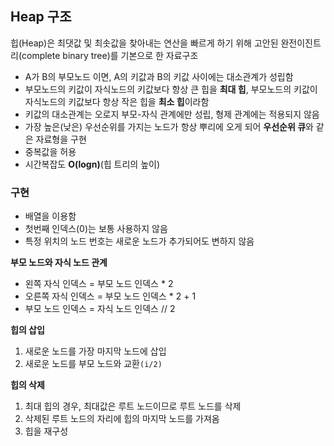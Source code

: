 ## Heap 구조

힙(Heap)은 최댓값 및 최솟값을 찾아내는 연산을 빠르게 하기 위해 고안된 완전이진트리(complete binary tree)를 기본으로 한 자료구조

- A가 B의 부모노드 이면, A의 키값과 B의 키값 사이에는 대소관계가 성립함
- 부모노드의 키값이 자식노드의 키값보다 항상 큰 힙을 **최대 힙**, 부모노드의 키값이 자식노드의 키값보다 항상 작은 힙을 **최소 힙**이라함
- 키값의 대소관계는 오로지 부모-자식 관계에만 성립, 형제 관계에는 적용되지 않음
- 가장 높은(낮은) 우선순위를 가지는 노드가 항상 뿌리에 오게 되어 **우선순위 큐**와 같은 자료형을 구현
- 중복값을 허용
- 시간복잡도 **O(logn)**(힙 트리의 높이)

### 구현

- 배열을 이용함
- 첫번째 인덱스(0)는 보통 사용하지 않음
- 특정 위치의 노드 번호는 새로운 노드가 추가되어도 변하지 않음

**부모 노드와 자식 노드 관계**

- 왼쪽 자식 인덱스 = 부모 노드 인덱스 \* 2
- 오른쪽 자식 인덱스 = 부모 노드 인덱스 \* 2 + 1
- 부모 노드 인덱스 = 자식 노드 인덱스 // 2

**힙의 삽입**

1. 새로운 노드를 가장 마지막 노드에 삽입
2. 새로운 노드를 부모 노드와 교환`(i/2)`

**힙의 삭제**

1. 최대 힙의 경우, 최대값은 루트 노드이므로 루트 노드를 삭제
2. 삭제된 루트 노드의 자리에 힙의 마지막 노드를 가져옴
3. 힙을 재구성
